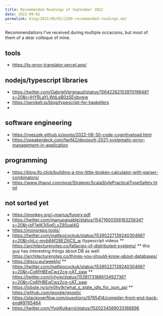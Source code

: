 ```yaml
---
title: Recommended Readings of September 2022
date: 2022-09-02
permalink: blog/2022/09/02/2209-recommended-readings.md/
---
```


Recommendations I've received during multiple occacions, but most of them of a dear colleque of mine.

## tools
* https://ts-error-translator.vercel.app/

## nodejs/typescript libraries
* https://twitter.com/GabrielVergnaud/status/1564226215397019648?s=20&t=jHYRLaYLWdLeB0zSEvbvww 
* https://serokell.io/blog/typescript-for-haskellers
* 
## software engineering
* https://rpeszek.github.io/posts/2022-08-30-code-cognitiveload.html 
* https://speakerdeck.com/fanf42/devoxxfr-2021-systematic-error-management-in-application

## programming
* https://blog.jfo.click/building-a-tiny-little-broken-calculator-with-parser-combinators/
* https://www.lihaoyi.com/post/StrategicScalaStylePracticalTypeSafety.html

## not sorted yet
* https://monkey.org/~marius/funsrv.pdf
* https://twitter.com/manupaisable/status/1547160035616325634?s=20&t=bF1eIK3j5ql0_vZ85ual4Q
* https://monorepo.tools/ 
* https://twitter.com/mattpocockuk/status/1539522713924030466?s=20&t=hjLc-myb8Af28EZIiICS_w (typescript videos
** https://architecturenotes.co/fallacies-of-distributed-systems/
** this guy has interesting things about DB as well: https://architecturenotes.co/things-you-should-know-about-databases/
* https://discu.eu/weekly/
** https://twitter.com/mattpocockuk/status/1539522713924030466?s=20&t=Co6fHBEqCwz2cg-cAT_paw
** https://twitter.com/jchyip/status/1538173188613492736?s=20&t=Co6fHBEqCwz2cg-cAT_paw
* https://lobste.rs/s/m0hy9r/what_s_state_idls_for_json_api
** https://github.com/google/gnostic
* https://stackoverflow.com/questions/9765414/compiler-front-end-back-end#9765464
* https://twitter.com/YogiKulkarni/status/1520234589033168896

